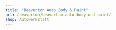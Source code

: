 ```yaml
---
title: "Beaverton Auto Body & Paint"
url: /beaverton/beaverton-auto-body-und-paint/
shop: Autowerkstatt
---
```


